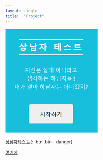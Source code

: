 ```yaml
---
layout: single
title:  "Project"
---
```




![상남자](../images/2021-03-21-13/상남자.PNG)

[상남자테스트](https://sangnamza.netlify.app/){: .btn .btn--danger}

[여기에](C:\kkongsup-github-blog\kkongsup.github.io\pdf)

